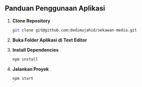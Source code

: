 ## Panduan Penggunaan Aplikasi

1. **Clone Repository**
    ```bash
    git clone git@github.com:dedimujahid/sekawan-media.git
    ```

2. **Buka Folder Aplikasi di Text Editor**

3. **Install Dependencies**
    ```bash
    npm install
    ```

4. **Jalankan Proyek**
    ```bash
    npm start
    `